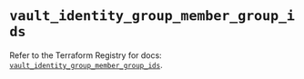 # `vault_identity_group_member_group_ids`

Refer to the Terraform Registry for docs: [`vault_identity_group_member_group_ids`](https://registry.terraform.io/providers/hashicorp/vault/4.1.0/docs/resources/identity_group_member_group_ids).
